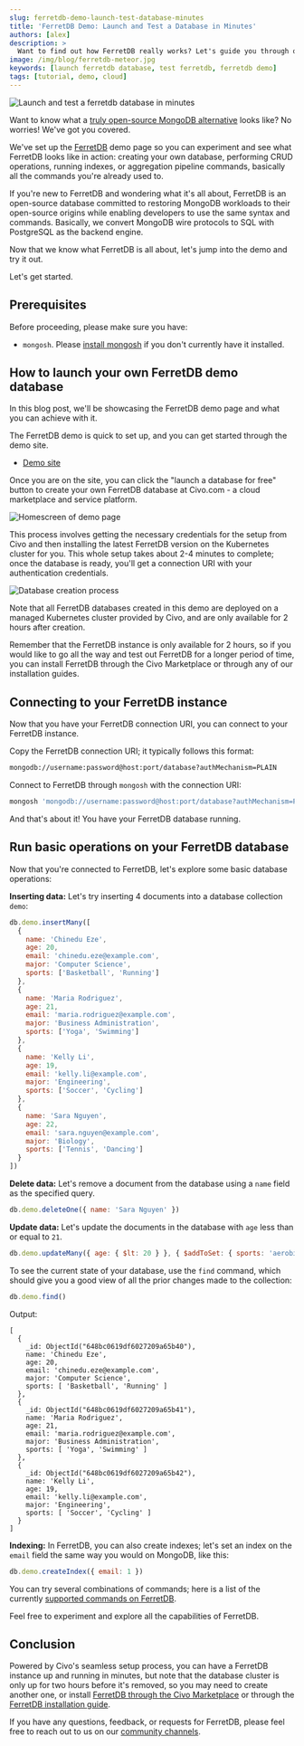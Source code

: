 ```yaml
---
slug: ferretdb-demo-launch-test-database-minutes
title: 'FerretDB Demo: Launch and Test a Database in Minutes'
authors: [alex]
description: >
  Want to find out how FerretDB really works? Let's guide you through our demo to learn more.
image: /img/blog/ferretdb-meteor.jpg
keywords: [launch ferretdb database, test ferretdb, ferretdb demo]
tags: [tutorial, demo, cloud]
---
```


![Launch and test a ferretdb database in minutes](/img/blog/launch-ferretdb-demo-database.jpg)

Want to know what a [truly open-source MongoDB alternative](https://blog.ferretdb.io/mongodb-compatibility-whats-really-important/) looks like?
No worries!
We've got you covered.

<!--truncate-->

We've set up the [FerretDB](https://www.ferretdb.io/) demo page so you can experiment and see what FerretDB looks like in action: creating your own database, performing CRUD operations, running indexes, or aggregation pipeline commands, basically all the commands you're already used to.

If you're new to FerretDB and wondering what it's all about, FerretDB is an open-source database committed to restoring MongoDB workloads to their open-source origins while enabling developers to use the same syntax and commands.
Basically, we convert MongoDB wire protocols to SQL with PostgreSQL as the backend engine.

Now that we know what FerretDB is all about, let's jump into the demo and try it out.

Let's get started.

## Prerequisites

Before proceeding, please make sure you have:

- `mongosh`.
  Please [install mongosh](https://www.mongodb.com/docs/mongodb-shell/install/) if you don't currently have it installed.

## How to launch your own FerretDB demo database

In this blog post, we'll be showcasing the FerretDB demo page and what you can achieve with it.

The FerretDB demo is quick to set up, and you can get started through the demo site.

- [Demo site](https://tryferretdb.civo.com/)

Once you are on the site, you can click the "launch a database for free" button to create your own FerretDB database at Civo.com - a cloud marketplace and service platform.

![Homescreen of demo page](/img/blog/ferretdb-demo-page.png)

This process involves getting the necessary credentials for the setup from Civo and then installing the latest FerretDB version on the Kubernetes cluster for you.
This whole setup takes about 2-4 minutes to complete; once the database is ready, you'll get a connection URI with your authentication credentials.

![Database creation process](/img/blog/ferretdb-demo-creating-database.png)

Note that all FerretDB databases created in this demo are deployed on a managed Kubernetes cluster provided by Civo, and are only available for 2 hours after creation.

Remember that the FerretDB instance is only available for 2 hours, so if you would like to go all the way and test out FerretDB for a longer period of time, you can install FerretDB through the Civo Marketplace or through any of our installation guides.

## Connecting to your FerretDB instance

Now that you have your FerretDB connection URI, you can connect to your FerretDB instance.

Copy the FerretDB connection URI; it typically follows this format:

```sh
mongodb://username:password@host:port/database?authMechanism=PLAIN
```

Connect to FerretDB through `mongosh` with the connection URI:

```sh
mongosh 'mongodb://username:password@host:port/database?authMechanism=PLAIN'
```

And that's about it!
You have your FerretDB database running.

## Run basic operations on your FerretDB database

Now that you're connected to FerretDB, let's explore some basic database operations:

**Inserting data:** Let's try inserting 4 documents into a database collection `demo`:

```js
db.demo.insertMany([
  {
    name: 'Chinedu Eze',
    age: 20,
    email: 'chinedu.eze@example.com',
    major: 'Computer Science',
    sports: ['Basketball', 'Running']
  },
  {
    name: 'Maria Rodriguez',
    age: 21,
    email: 'maria.rodriguez@example.com',
    major: 'Business Administration',
    sports: ['Yoga', 'Swimming']
  },
  {
    name: 'Kelly Li',
    age: 19,
    email: 'kelly.li@example.com',
    major: 'Engineering',
    sports: ['Soccer', 'Cycling']
  },
  {
    name: 'Sara Nguyen',
    age: 22,
    email: 'sara.nguyen@example.com',
    major: 'Biology',
    sports: ['Tennis', 'Dancing']
  }
])
```

**Delete data:** Let's remove a document from the database using a `name` field as the specified query.

```js
db.demo.deleteOne({ name: 'Sara Nguyen' })
```

**Update data:** Let's update the documents in the database with `age` less than or equal to `21`.

```js
db.demo.updateMany({ age: { $lt: 20 } }, { $addToSet: { sports: 'aerobics' } })
```

To see the current state of your database, use the `find` command, which should give you a good view of all the prior changes made to the collection:

```js
db.demo.find()
```

Output:

```json5
[
  {
    _id: ObjectId("648bc0619df6027209a65b40"),
    name: 'Chinedu Eze',
    age: 20,
    email: 'chinedu.eze@example.com',
    major: 'Computer Science',
    sports: [ 'Basketball', 'Running' ]
  },
  {
    _id: ObjectId("648bc0619df6027209a65b41"),
    name: 'Maria Rodriguez',
    age: 21,
    email: 'maria.rodriguez@example.com',
    major: 'Business Administration',
    sports: [ 'Yoga', 'Swimming' ]
  },
  {
    _id: ObjectId("648bc0619df6027209a65b42"),
    name: 'Kelly Li',
    age: 19,
    email: 'kelly.li@example.com',
    major: 'Engineering',
    sports: [ 'Soccer', 'Cycling' ]
  }
]
```

**Indexing:** In FerretDB, you can also create indexes; let's set an index on the `email` field the same way you would on MongoDB, like this:

```js
db.demo.createIndex({ email: 1 })
```

You can try several combinations of commands; here is a list of the currently [supported commands on FerretDB](https://docs.ferretdb.io/reference/supported-commands/).

Feel free to experiment and explore all the capabilities of FerretDB.

## Conclusion

Powered by Civo's seamless setup process, you can have a FerretDB instance up and running in minutes, but note that the database cluster is only up for two hours before it's removed, so you may need to create another one, or install [FerretDB through the Civo Marketplace](https://www.civo.com/marketplace/FerretDB) or through the [FerretDB installation guide](https://docs.ferretdb.io/quickstart-guide/).

If you have any questions, feedback, or requests for FerretDB, please feel free to reach out to us on our [community channels](https://docs.ferretdb.io/#community).
